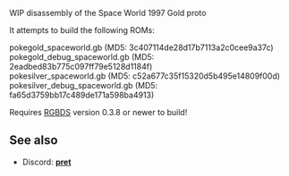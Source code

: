 WIP disassembly of the Space World 1997 Gold proto

It attempts to build the following ROMs:

pokegold_spaceworld.gb         (MD5: 3c407114de28d17b7113a2c0cee9a37c)  
pokegold_debug_spaceworld.gb   (MD5: 2eadbed83b775c097ff79e5128d1184f)  
pokesilver_spaceworld.gb       (MD5: c52a677c35f15320d5b495e14809f00d)  
pokesilver_debug_spaceworld.gb (MD5: fa65d3759bb17c489de171a598ba4913)  

Requires [RGBDS](https://github.com/rednex/rgbds) version 0.3.8 or newer to build!

## See also
* Discord: [**pret**][Discord]

[Discord]: https://discord.gg/d5dubZ3
